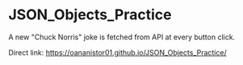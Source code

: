 # JSON_Objects_Practice

A new "Chuck Norris" joke is fetched from API at every button click.

Direct link: https://oananistor01.github.io/JSON_Objects_Practice/
